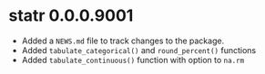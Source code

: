 # statr 0.0.0.9001

* Added a `NEWS.md` file to track changes to the package.
* Added `tabulate_categorical()` and `round_percent()` functions
* Added `tabulate_continuous()` function with option to `na.rm`
